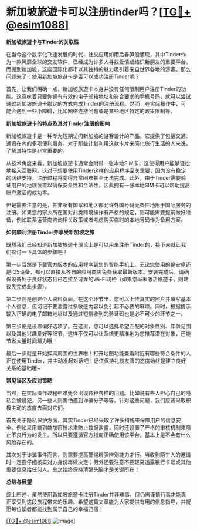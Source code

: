 # 新加坡旅遊卡可以注册tinder吗？[[TG💪+ @esim1088](https://t.me/s/esim1088)]

**新加坡旅遊卡与Tinder的关联性**

在当今这个数字化飞速发展的时代，社交应用如雨后春笋般涌现，其中Tinder作为一款风靡全球的交友软件，已经成为许多人寻找爱情或结识新朋友的重要平台。而提到新加坡，这座国际化都市以其独特的魅力吸引着来自世界各地的游客。那么问题来了：使用新加坡旅遊卡是否可以成功注册Tinder呢？

首先，让我们明确一点，新加坡旅遊卡本身并没有任何限制用户注册Tinder的功能。这意味着只要你拥有有效的电子邮箱地址和符合要求的手机号码，就可以尝试通过新加坡旅遊卡绑定的方式完成Tinder的注册流程。然而，在实际操作中，可能会遇到一些小障碍，比如网络连接问题或是某些地区特定的政策限制等。

**新加坡旅遊卡的特点及其对Tinder注册的影响**

新加坡旅遊卡是一种专为短期访问新加坡的游客设计的产品，它提供了包括交通、通讯在内的多项便利服务。对于那些计划利用这款卡片来简化旅行生活的人来说，了解其特性是非常重要的。

从技术角度来看，新加坡旅遊卡通常会附带一张本地SIM卡，这使得用户能够轻松地接入互联网。这对于想要使用Tinder这样的应用程序至关重要，因为没有稳定的网络支持，注册过程将变得异常困难甚至无法完成。此外，由于Tinder需要验证用户的地理位置以确保安全性和合法性，因此拥有一张本地SIM卡可以帮助提高账户激活的成功率。

但是需要注意的是，并非所有国家和地区都允许外国号码无条件地用于国际服务的注册。如果您的家乡所在国对此类跨境操作有严格的规定，则可能需要提前做好准备，例如联系运营商咨询相关政策或者考虑购买临时的本地号码作为备用方案。

**如何顺利注册Tinder并享受新加坡之旅**

既然我们已经知道新加坡旅遊卡理论上是可以用来注册Tinder的，接下来就让我们探讨一下具体的步骤吧！

第一步当然是下载官方版本的应用程序到您的智能手机上。无论您使用的是安卓还是iOS设备，都可以直接从各自的应用商店免费获取最新版本。安装完成后，请确保设备处于良好状态且已连接至可靠的Wi-Fi网络（如果您尚未激活旅遊卡，则建议先完成此步骤）。

第二步则是创建个人资料页面。在这个环节里，您可以上传真实的照片并填写基本个人信息，但切记不要泄露过多敏感内容以免引起不必要的麻烦。同时，根据提示输入正确的电子邮箱地址以及通过短信收到的验证码也是必不可少的环节之一。

第三步便是设置偏好选项了。在这里，您可以选择希望匹配的对象性别、年龄范围以及其他兴趣爱好等细节。这样不仅可以让系统更精准地为您推荐潜在对象，还能节省大量时间精力哦！

最后一步就是开始探索周围的世界啦！打开地图功能查看附近有哪些符合条件的人正在使用Tinder，并主动发起对话吧！记住保持礼貌友善的态度始终是建立良好关系的基础哦~

**常见误区及应对策略**

当然，在实际操作过程中难免会出现各种各样的问题。比如说有些人担心自己的隐私会被侵犯，另一些人则害怕遇到诈骗分子等等。针对这些问题，我们应该采取积极主动的态度去面对它们。

首先关于隐私保护方面，其实Tinder已经采取了许多措施来保障用户的信息安全。例如采用端到端加密技术来防止数据泄露，同时还设置了严格的审核机制来阻止不良行为的发生。所以只要遵循官方指南正确使用该平台，基本上是不会有什么风险存在的。

其次对于诈骗事件而言，则需要提高警惕增强辨别能力才行。当收到陌生人的邀请时一定要仔细核实对方身份再做决定；另外还要注意不要轻易透露银行卡号或其他重要信息给任何人。总之始终保持清醒头脑才是关键所在！

**总结与展望**

综上所述，虽然使用新加坡旅遊卡注册Tinder并非难事，但仍需谨慎行事才能真正享受到这段旅程带来的乐趣。希望这篇文章能为大家提供有用的信息指导，并祝愿每位读者都能找到属于自己的幸福归宿！

[[TG💪+ @esim1088](https://t.me/s/esim1088) ![Image](https://i.postimg.cc/4NQfJmqS/Snipaste-2025-05-13-00-14-12.png)]